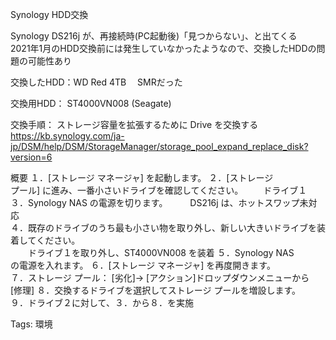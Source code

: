 Synology HDD交換

Synology DS216j が、再接続時(PC起動後)「見つからない」、と出てくる  
2021年1月のHDD交換前には発生していなかったようなので、交換したHDDの問題の可能性あり  

交換したHDD：WD Red 4TB 　SMRだった

交換用HDD： ST4000VN008 (Seagate)

交換手順： ストレージ容量を拡張するために Drive を交換する  
https://kb.synology.com/ja-jp/DSM/help/DSM/StorageManager/storage_pool_expand_replace_disk?version=6  

概要 １．[ストレージ マネージャ] を起動します。 ２．[ストレージ  
プール] に進み、一番小さいドライブを確認してください。 　　ドライブ１  
３．Synology NAS の電源を切ります。 　　 DS216j は、ホットスワップ未対応  
４．既存のドライブのうち最も小さい物を取り外し、新しい大きいドライブを装着してください。  
　　ドライブ１を取り外し、ST4000VN008 を装着 ５．Synology NAS  
の電源を入れます。 ６．[ストレージ マネージャ] を再度開きます。  
７．ストレージ プール： [劣化]→ [アクション]ドロップダウンメニューから  
[修理] ８．交換するドライブを選択してストレージ プールを増設します。  
９．ドライブ２に対して、３．から８．を実施  

Tags: 環境